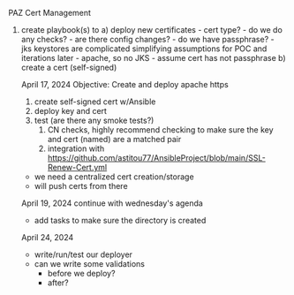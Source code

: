 PAZ Cert Management
1. create playbook(s) to
    a) deploy new certificates
        - cert type?
        - do we do any checks?
        - are there config changes?
        - do we have passphrase?
        - jks keystores are complicated
        simplifying assumptions for POC and iterations later
        - apache, so no JKS
        - assume cert has not passphrase
    b) create a cert (self-signed)

    April 17, 2024
    Objective: Create and deploy apache https
    1) create self-signed cert w/Ansible 
    2) deploy key and cert 
    3) test (are there any smoke tests?)
        1) CN checks, highly recommend checking to make sure the key and cert (named) are a matched pair
        2) integration with https://github.com/astitou77/AnsibleProject/blob/main/SSL-Renew-Cert.yml 

    - we need a centralized cert creation/storage
    - will push certs from there

    April 19, 2024
     continue with wednesday's agenda
     - add tasks to make sure the directory is created
  

    April 24, 2024
    - write/run/test our deployer
    - can we write some validations
        - before we deploy?
        - after?
    